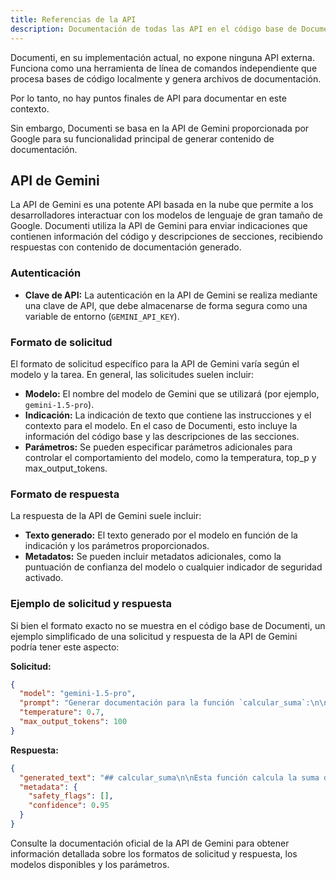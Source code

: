 ```yaml
---
title: Referencias de la API
description: Documentación de todas las API en el código base de Documenti.
---
```


Documenti, en su implementación actual, no expone ninguna API externa. Funciona como una herramienta de línea de comandos independiente que procesa bases de código localmente y genera archivos de documentación.

Por lo tanto, no hay puntos finales de API para documentar en este contexto.

Sin embargo, Documenti se basa en la API de Gemini proporcionada por Google para su funcionalidad principal de generar contenido de documentación.

## API de Gemini

La API de Gemini es una potente API basada en la nube que permite a los desarrolladores interactuar con los modelos de lenguaje de gran tamaño de Google. Documenti utiliza la API de Gemini para enviar indicaciones que contienen información del código y descripciones de secciones, recibiendo respuestas con contenido de documentación generado.

### Autenticación

- **Clave de API:** La autenticación en la API de Gemini se realiza mediante una clave de API, que debe almacenarse de forma segura como una variable de entorno (`GEMINI_API_KEY`).

### Formato de solicitud

El formato de solicitud específico para la API de Gemini varía según el modelo y la tarea. En general, las solicitudes suelen incluir:

- **Modelo:** El nombre del modelo de Gemini que se utilizará (por ejemplo, `gemini-1.5-pro`).
- **Indicación:** La indicación de texto que contiene las instrucciones y el contexto para el modelo. En el caso de Documenti, esto incluye la información del código base y las descripciones de las secciones.
- **Parámetros:** Se pueden especificar parámetros adicionales para controlar el comportamiento del modelo, como la temperatura, top_p y max_output_tokens.

### Formato de respuesta

La respuesta de la API de Gemini suele incluir:

- **Texto generado:** El texto generado por el modelo en función de la indicación y los parámetros proporcionados.
- **Metadatos:** Se pueden incluir metadatos adicionales, como la puntuación de confianza del modelo o cualquier indicador de seguridad activado.

### Ejemplo de solicitud y respuesta

Si bien el formato exacto no se muestra en el código base de Documenti, un ejemplo simplificado de una solicitud y respuesta de la API de Gemini podría tener este aspecto:

**Solicitud:**

```json
{
  "model": "gemini-1.5-pro",
  "prompt": "Generar documentación para la función `calcular_suma`:\n\n```python\ndef calcular_suma(a, b):\n  \"\"\"Calcula la suma de dos números.\"\"\"\n  return a + b\n```",
  "temperature": 0.7,
  "max_output_tokens": 100
}
```

**Respuesta:**

```json
{
  "generated_text": "## calcular_suma\n\nEsta función calcula la suma de dos números.\n\n**Parámetros:**\n\n- `a`: El primer número.\n- `b`: El segundo número.\n\n**Devuelve:**\n\nLa suma de `a` y `b`.",
  "metadata": {
    "safety_flags": [],
    "confidence": 0.95
  }
}
```

Consulte la documentación oficial de la API de Gemini para obtener información detallada sobre los formatos de solicitud y respuesta, los modelos disponibles y los parámetros.


